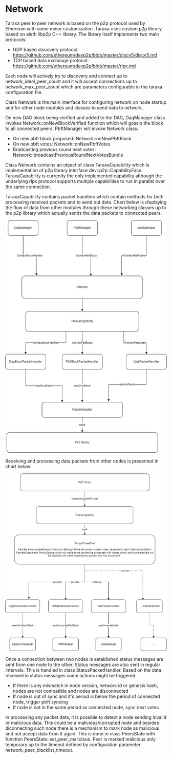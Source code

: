 # Network 

Taraxa peer to peer network is based on the p2p protocol used by Ethereum with some minor customization.
Taraxa uses custom p2p library based on aleth libp2p C++ library.
The library itself implements two main protocols:
 * UDP based discovery protocol: https://github.com/ethereum/devp2p/blob/master/discv5/discv5.md
 * TCP based data exchange protocol: https://github.com/ethereum/devp2p/blob/master/rlpx.md
 
Each node will actively try to discovery and connect up to network_ideal_peer_count and it will accept connections up to network_max_peer_count which are parameters configurable in the taraxa configuration file.

Class Network is the main interface for configuring network on node startup and for other node modules and classes to send data to network.

On new DAG block being verified and added to the DAG, DagManager class invokes Network::onNewBlockVerified function which will gossip the block to all connected peers.
PbftManager will invoke Network class:
 * On new pbft block proposed: Network::onNewPbftBlock
 * On new pbft votes: Network::onNewPbftVotes
 * Bradcasting previous round next votes: Network::broadcastPreviousRoundNextVotesBundle
 
Class Network contains an object of class TaraxaCapability which is implementation of p2p library interface dev::p2p::CapabilityFace. TaraxaCapability is currently the only implemented capability although the underlying rlpx protocol supports multiple capabilities to run in parallel over the same connection.

TaraxaCapability contains packet handlers which contain methods for both processing received packets and to send out data. Chart below is displaying the flow of data from other modules through these networking classes up to the p2p library which actually sends the data packets  to connected peers.


![Network](<network1.jpg>)


Receiving and processing data packets from other nodes is presented in chart below:


![Network](<network2.jpg>)


Once a connection between two nodes is established status messages are sent from one node to the other. Status messages are also sent in regular intervals. This is handled in class StatusPacketHandler. Based on the data received in status messages some actions might be triggered:
 * If there is any mismatch in node version, network id or genesis hash, nodes are not compatible and nodes are disconnected
 * If node is out of sync and it's period is below the period of connected node, trigger pbft syncing
 * If node is not in the same period as connected node, sync next votes

In processing any packet data, it is possible to detect a node sending invalid or malicious data. This could be a malicious/corrupted node and besides diconnecting such node there is a mechanism to mark node as malicious and not accept data from it again. This is done in class PeersState with function PeersState::set_peer_malicious. Peer is marked malicious only temporary up to the timeout defined by configuration parameter network_peer_blacklist_timeout.